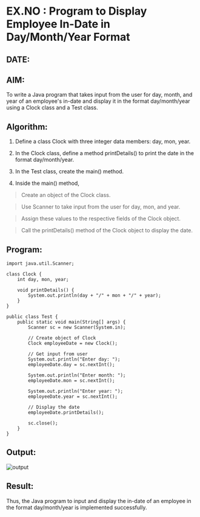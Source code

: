 # EX.NO : Program to Display Employee In-Date in Day/Month/Year Format
## DATE: 
## AIM:

To write a Java program that takes input from the user for day, month, and year of an employee's in-date and display it in the format day/month/year using a Clock class and a Test class.

## Algorithm:

1. Define a class Clock with three integer data members: day, mon, year.

2. In the Clock class, define a method printDetails() to print the date in the format day/month/year.

3. In the Test class, create the main() method.

4. Inside the main() method,

  > Create an object of the Clock class.

  > Use Scanner to take input from the user for day, mon, and year.

  > Assign these values to the respective fields of the Clock object.

  > Call the printDetails() method of the Clock object to display the date.

## Program:

```
import java.util.Scanner;

class Clock {
    int day, mon, year;

    void printDetails() {
        System.out.println(day + "/" + mon + "/" + year);
    }
}

public class Test {
    public static void main(String[] args) {
        Scanner sc = new Scanner(System.in);

        // Create object of Clock
        Clock employeeDate = new Clock();

        // Get input from user
        System.out.println("Enter day: ");
        employeeDate.day = sc.nextInt();

        System.out.println("Enter month: ");
        employeeDate.mon = sc.nextInt();

        System.out.println("Enter year: ");
        employeeDate.year = sc.nextInt();

        // Display the date
        employeeDate.printDetails();

        sc.close();
    }
}

```

## Output:
![output](https://github.com/user-attachments/assets/fd9b6ec7-6ec9-4211-a959-4053f8ec30f2)



## Result:
Thus, the Java program to input and display the in-date of an employee in the format day/month/year is implemented successfully.





